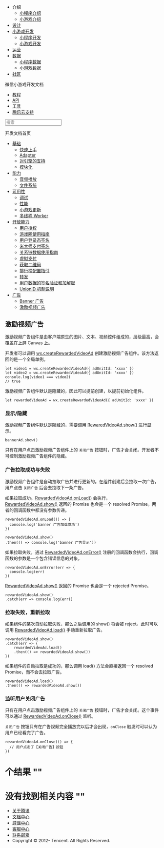 <div class="book with-summary">

<div class="head">

<div class="head_box">

# [](javascript:; "_('微信公众平台 小程序')")

<div class="header_ctrls">

*   [介绍](javascript:;)
    *   [小程序介绍](https://mp.weixin.qq.com/debug/wxadoc/introduction/index.html)
    *   [小游戏介绍](https://mp.weixin.qq.com/debug/wxagame/introduction/index.html)
*   [设计](https://mp.weixin.qq.com/debug/wxadoc/design/index.html)
*   [小游戏开发](javascript:;)
    *   [小程序开发](https://mp.weixin.qq.com/debug/wxadoc/dev/index.html)
    *   [小游戏开发](https://mp.weixin.qq.com/debug/wxagame/dev/index.html)
*   [运营](https://mp.weixin.qq.com/debug/wxadoc/product/index.html)
*   [数据](javascript:;)
    *   [小程序数据](https://mp.weixin.qq.com/debug/wxadoc/analysis/index.html)
    *   [小游戏数据](https://mp.weixin.qq.com/debug/wxagame/analysis/index.html)
*   [社区](https://developers.weixin.qq.com/)

</div>

</div>

</div>

<div class="sub_nav_box">

<div class="sub_nav_inner">

<div class="book-summary-opr" id="js-book-summary-opr"><a class="book-summary-btn"></a></div>

<div class="top_sub_nav">

<div class="top_title_wap"><span class="icon_title icon_dev"></span>

微信小游戏开发文档

</div>

*   [教程](../../)
*   [API](../../document/render/canvas/wx.createCanvas.html)
*   [工具](../../devtools/devtools.html)
*   [腾讯云支持](../../qcloud/qcloud.html)

</div>

<div id="book-search-input" role="search">

<form><label for="search-input" class="search-icon" id="js-search-icon"></label><input type="text" id="search-input" name="search-input" placeholder="搜索"> </form>

</div>

</div>

</div>

<div class="book-summary">

<div class="book-summary-home" id="js-summary-home"><a><span class="icon_home_s icon_dev"></span><span class="s_title_2">开发文档首页</span></a></div>

<nav role="navigation">

*   [基础](../../)
    *   [快速上手](../../)
    *   [Adapter](../base/adapter.html)
    *   [对引擎的支持](../base/engine.html)
    *   [模块化](../base/module.html)
*   [能力](../ability/audio.html)
    *   [音频播放](../ability/audio.html)
    *   [文件系统](../ability/file-system.html)
*   [可用性](../usability/debug.html)
    *   [调试](../usability/debug.html)
    *   [性能](../usability/performance.html)
    *   [小游戏更新](../usability/update.html)
    *   [多线程 Worker](../usability/worker.html)
*   [开放能力](../open-ability/authorize.html)
    *   [用户授权](../open-ability/authorize.html)
    *   [游戏圈使用指南](../open-ability/game-club.html)
    *   [用户登录态签名](../open-ability/http-signature.html)
    *   [米大师支付签名](../open-ability/midas-signature.html)
    *   [关系链数据使用指南](../open-ability/open-data.html)
    *   [虚拟支付](../open-ability/payment.html)
    *   [获取二维码](../open-ability/qrcode.html)
    *   [排行榜配置指引](../open-ability/ranklist.html)
    *   [转发](../open-ability/share.html)
    *   [用户数据的签名验证和加解密](../open-ability/signature.html)
    *   [UnionID 机制说明](../open-ability/union-id.html)
*   [广告](banner-ad.html)
    *   [Banner 广告](banner-ad.html)
    *   [激励视频广告](rewarded-video-ad.html)

</nav>

</div>

<div class="book-body">

<div class="body-inner">

<div class="page-wrapper" tabindex="-1" role="main">

<div class="page-inner">

<div id="book-search-results">

<div class="search-noresults">

<section class="normal markdown-section">

## 激励视频广告

激励视频广告组件是由客户端原生的图片、文本、视频控件组成的，层级最高，会覆盖在上屏 Canvas 上。

开发者可以调用 [wx.createRewardedVideoAd](../../document/ad/wx.createRewardedVideoAd.html) 创建激励视频广告组件。该方法返回的是一个全局单例。

    let video1 = wx.createRewardedVideoAd({ adUnitId: 'xxxx' })
    let video2 = wx.createRewardedVideoAd({ adUnitId: 'xxxx' })
    console.log(video1 === video2)
    // true

激励视频广告组件默认是隐藏的，因此可以提前创建，以提前初始化组件。

    let rewardedVideoAd = wx.createRewardedVideoAd({ adUnitId: 'xxxx' })

### 显示/隐藏

激励视频广告组件默认是隐藏的，需要调用 <a href="">RewaredVideoAd.show()</a> 进行显示。

    bannerAd.show()

只有在用户点击激励视频广告组件上的 `关闭广告` 按钮时，广告才会关闭。开发者不可控制激励视频广告组件的隐藏。

### 广告拉取成功与失败

激励视频广告组件是自动拉取广告并进行更新的。在组件创建后会拉取一次广告，用户点击 `关闭广告` 后会去拉取下一条广告。

如果拉取成功。[RewardedVideoAd.onLoad()](../../document/ad/RewardedVideoAd.onLoad.html) 会执行，[RewardedVideoAd.show()](../../document/ad/RewardedVideoAd.show.html) 返回的 Promise 也会是一个 resolved Promise。两者的回调函数中都没有参数传递。

    rewardedVideoAd.onLoad(() => {
      console.log('banner 广告加载成功')
    })

    rewardedVideoAd.show()
    .then(() => console.log('banner 广告显示'))

如果拉取失败，通过 [RewardedVideoAd.onError()](../../document/ad/RewardedVideoAd.onError.html) 注册的回调函数会执行，回调函数的参数是一个包含错误信息的对象。

    rewardedVideoAd.onError(err => {
      console.log(err)
    })

[RewardedVideoAd.show()](../../document/ad/RewardedVideoAd.show.html) 返回的 Promise 也会是一个 rejected Promise。

    rewardedVideoAd.show()
    .catch(err => console.log(err))

### 拉取失败，重新拉取

如果组件的某次自动拉取失败，那么之后调用的 show() 将会被 reject。此时可以调用 [RewardedVideoAd.load()](../../document/ad/RewardedVideoAd.load.html) 手动重新拉取广告。

    rewardedVideoAd.show()
    .catch(err => {
        rewardedVideoAd.load()
        .then(() => rewardedVideoAd.show())
    })

如果组件的自动拉取是成功的，那么调用 load() 方法会直接返回一个 resolved Promise，而不会去拉取广告。

    rewardedVideoAd.load()
    .then(() => rewardedVideoAd.show())

### 监听用户关闭广告

只有在用户点击激励视频广告组件上的 `关闭广告` 按钮时，广告才会关闭。这个事件可以通过 [RewardedVideoAd.onClose()](../../document/ad/RewardedVideoAd.onClose.html) 监听。

`关闭广告` 按钮只有在广告视频完全播放完以后才会出现，`onClose` 触发时可以认为用户已经看完了广告。

    rewardedVideoAd.onClose(() => {
      // 用户点击了【关闭广告】按钮
    })

</section>

</div>

<div class="search-results">

<div class="has-results">

# <span class="search-results-count"></span>个结果 "<span class="search-query"></span>"

</div>

<div class="no-results">

# 没有找到相关内容 "<span class="search-query"></span>"

</div>

</div>

</div>

</div>

</div>

<div class="foot" id="footer">

*   [关于腾讯](http://www.tencent.com/zh-cn/index.shtml)
*   [文档中心](https://mp.weixin.qq.com/debug/wxadoc/introduction/index.html?t=1484641676)
*   [辟谣中心](https://mp.weixin.qq.com/cgi-bin/opshowpage?action=dispelinfo&lang=zh_CN&begin=1&count=9)
*   [客服中心](http://kf.qq.com/faq/120911VrYVrA1509086vyumm.html)
*   [联系邮箱](mailto:weixinmp@qq.com)
*   Copyright © 2012-<span id="s_copyright_year"></span> Tencent. All Rights Reserved.

</div>

</div>

[](banner-ad.html)[](../../document/render/canvas/wx.createCanvas.html)</div>

</div>